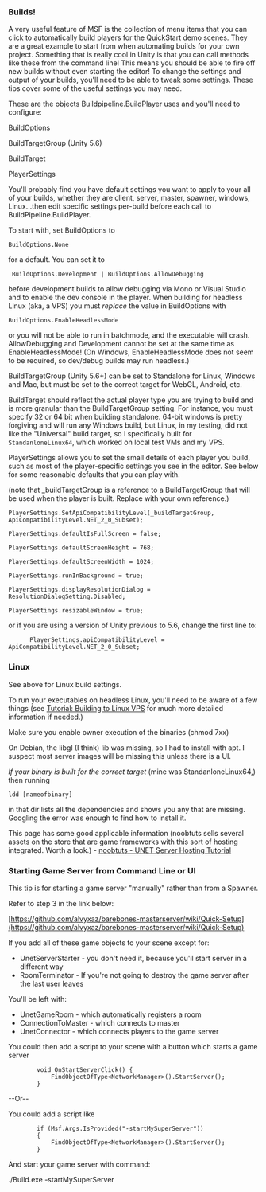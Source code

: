 ### Builds!

 A very useful feature of MSF is the collection of menu items that you can click to automatically build players for the QuickStart demo scenes​. They are a great example to start from when automating builds for your own project. Something that is really cool in Unity is that you can call methods like these from the command line! This means you should be able to fire off new builds without even starting the editor​! To change the settings and output of your builds, you'll need to be able to tweak some settings. These tips cover some of the useful settings you may need.

These are the objects Buildpipeline.BuildPlayer uses and you'll need to configure:

BuildOptions

BuildTargetGroup (Unity 5.6)

BuildTarget

PlayerSettings


You'll probably find you have default settings you want to apply to your all of your builds, whether they are client, server, master, spawner, windows, Linux...then edit specific settings per-build before each call to BuildPipeline.BuildPlayer.

To start with, set BuildOptions to

 `BuildOptions.None`

 for a default. You can set it to

` BuildOptions.Development | BuildOptions.AllowDebugging` 

before development builds to allow debugging via Mono or Visual Studio and to enable the dev console in the player. When building for headless Linux (aka, a VPS) you must _replace_ the value in BuildOptions with 

`BuildOptions.EnableHeadlessMode`

or you will not be able to run in batchmode, and the executable will crash.  AllowDebugging and Development cannot be set at the same time as EnableHeadlessMode! (On Windows, EnableHeadlessMode does not seem to be required, so dev/debug builds may run headless.)

BuildTargetGroup (Unity 5.6+) can be set to Standalone for Linux, Windows and Mac, but must be set to the correct target for WebGL, Android, etc.

BuildTarget should reflect the actual player type you are trying to build and is more granular than the BuildTargetGroup setting. For instance, you must specify 32 or 64 bit when building standalone. 64-bit windows is pretty forgiving and will run any Windows build, but Linux, in my testing, did not like the "Universal" build target, so I specifically built for `StandanloneLinux64`, which worked on local test VMs and my VPS.

PlayerSettings allows you to set the small details of each player you build, such as most of the player-specific settings you see in the editor. See below for some reasonable defaults that you can play with.

(note that _buildTargetGroup is a reference to a BuildTargetGroup that will be used when the player is built. Replace with your own reference.)

`PlayerSettings.SetApiCompatibilityLevel(_buildTargetGroup, ApiCompatibilityLevel.NET_2_0_Subset);`

`PlayerSettings.defaultIsFullScreen = false;`

`PlayerSettings.defaultScreenHeight = 768;`

`PlayerSettings.defaultScreenWidth = 1024;`

`PlayerSettings.runInBackground = true;`

`PlayerSettings.displayResolutionDialog = ResolutionDialogSetting.Disabled;`

`PlayerSettings.resizableWindow = true;`

or if you are using a version of Unity previous to 5.6, change the first line to:

`      PlayerSettings.apiCompatibilityLevel = ApiCompatibilityLevel.NET_2_0_Subset;`



### Linux
See above for Linux build settings.

To run your executables on headless Linux, you'll need to be aware of a few things (see [Tutorial: Building to Linux VPS](https://github.com/alvyxaz/barebones-masterserver/wiki/Tutorial:-Building-to-Linux-VPS) for much more detailed information if needed.)

Make sure you enable owner execution of the binaries (chmod 7xx)

On Debian, the libgl (I think) lib was missing, so I had to install with apt. I suspect most server images will be missing this unless there is a UI. 

_If your binary is built for the correct target_ (mine was StandanloneLinux64,)  then running

 ` ldd [nameofbinary] `

in that dir lists all the dependencies and shows you any that are missing. Googling the error was enough to find how to install it.

This page has some good applicable information (noobtuts sells several assets on the store that are game frameworks with this sort of hosting integrated. Worth a look.) -  [noobtuts - UNET Server Hosting Tutorial](https://noobtuts.com/unity/unet-server-hosting)


### Starting Game Server from Command Line or UI

This tip is for starting a game server "manually" rather than from a Spawner.

Refer to step 3 in the link below:

[https://github.com/alvyxaz/barebones-masterserver/wiki/Quick-Setup](https://github.com/alvyxaz/barebones-masterserver/wiki/Quick-Setup)

If you add all of these game objects to your scene except for:

* UnetServerStarter - you don't need it, because you'll start server in a different way
* RoomTerminator - If you're not going to destroy the game server after the last user leaves

You'll be left with:
* UnetGameRoom - which automatically registers a room
* ConnectionToMaster - which connects to master
* UnetConnector - which connects players to the game server

You could then add a script to your scene with a button which starts a game server

            void OnStartServerClick() {
                FindObjectOfType<NetworkManager>().StartServer();
            }

--Or--

You could add a script like


            if (Msf.Args.IsProvided("-startMySuperServer"))
            {
                FindObjectOfType<NetworkManager>().StartServer();
            }

    
And start your game server with command:

./Build.exe -startMySuperServer
